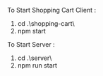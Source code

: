 To Start Shopping Cart Client :

1. cd .\shopping-cart\
2. npm start


To Start Server :

1. cd .\server\
2. npm run start